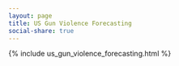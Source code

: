 ```yaml
---
layout: page
title: US Gun Violence Forecasting
social-share: true
---
```


{% include us_gun_violence_forecasting.html %}
